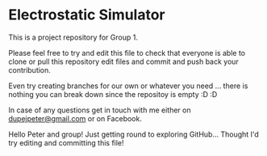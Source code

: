 Electrostatic Simulator
===

This is a project repository for Group 1.

Please feel free to try and edit this file to check that everyone is able to clone or pull this repository edit files and commit and push back your contribution.

Even try creating branches for our own or whatever you need ... there is nothing you can break down since the repositoy is empty :D :D

In case of any questions get in touch with me either on dupejpeter@gmail.com or on Facebook.

Hello Peter and group! Just getting round to exploring GitHub... Thought I'd try editing and committing this file!

